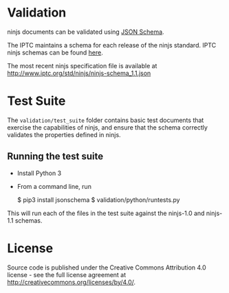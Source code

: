 # Validation

ninjs documents can be validated using [JSON Schema](http://json-schema.org).

The IPTC maintains a schema for each release of the ninjs standard. IPTC ninjs
schemas can be found [here](http://www.iptc.org/std/ninjs/).

The most recent ninjs specification file is available at
http://www.iptc.org/std/ninjs/ninjs-schema_1.1.json

# Test Suite

The `validation/test_suite` folder contains basic test documents that exercise
the capabilities of ninjs, and ensure that the schema correctly validates the
properties defined in ninjs.

## Running the test suite

* Install Python 3
* From a command line, run

    $ pip3 install jsonschema
    $ validation/python/runtests.py

This will run each of the files in the test suite against the ninjs-1.0 and
ninjs-1.1 schemas.

# License

Source code is published under the Creative Commons Attribution 4.0 license -
see the full license agreement at http://creativecommons.org/licenses/by/4.0/.
